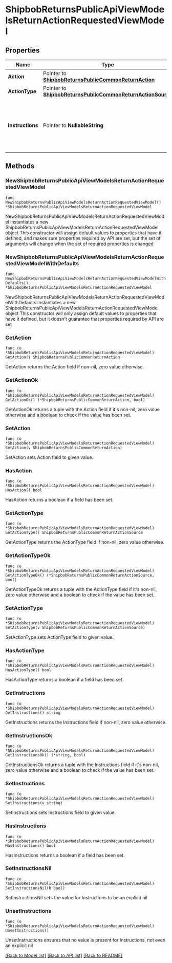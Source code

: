 # ShipbobReturnsPublicApiViewModelsReturnActionRequestedViewModel

## Properties

Name | Type | Description | Notes
------------ | ------------- | ------------- | -------------
**Action** | Pointer to [**ShipbobReturnsPublicCommonReturnAction**](Shipbob.Returns.Public.Common.ReturnAction.md) |  | [optional] 
**ActionType** | Pointer to [**ShipbobReturnsPublicCommonReturnActionSource**](Shipbob.Returns.Public.Common.ReturnActionSource.md) |  | [optional] 
**Instructions** | Pointer to **NullableString** | Specific instructions to be taken for the inventory when processing the return | [optional] 

## Methods

### NewShipbobReturnsPublicApiViewModelsReturnActionRequestedViewModel

`func NewShipbobReturnsPublicApiViewModelsReturnActionRequestedViewModel() *ShipbobReturnsPublicApiViewModelsReturnActionRequestedViewModel`

NewShipbobReturnsPublicApiViewModelsReturnActionRequestedViewModel instantiates a new ShipbobReturnsPublicApiViewModelsReturnActionRequestedViewModel object
This constructor will assign default values to properties that have it defined,
and makes sure properties required by API are set, but the set of arguments
will change when the set of required properties is changed

### NewShipbobReturnsPublicApiViewModelsReturnActionRequestedViewModelWithDefaults

`func NewShipbobReturnsPublicApiViewModelsReturnActionRequestedViewModelWithDefaults() *ShipbobReturnsPublicApiViewModelsReturnActionRequestedViewModel`

NewShipbobReturnsPublicApiViewModelsReturnActionRequestedViewModelWithDefaults instantiates a new ShipbobReturnsPublicApiViewModelsReturnActionRequestedViewModel object
This constructor will only assign default values to properties that have it defined,
but it doesn't guarantee that properties required by API are set

### GetAction

`func (o *ShipbobReturnsPublicApiViewModelsReturnActionRequestedViewModel) GetAction() ShipbobReturnsPublicCommonReturnAction`

GetAction returns the Action field if non-nil, zero value otherwise.

### GetActionOk

`func (o *ShipbobReturnsPublicApiViewModelsReturnActionRequestedViewModel) GetActionOk() (*ShipbobReturnsPublicCommonReturnAction, bool)`

GetActionOk returns a tuple with the Action field if it's non-nil, zero value otherwise
and a boolean to check if the value has been set.

### SetAction

`func (o *ShipbobReturnsPublicApiViewModelsReturnActionRequestedViewModel) SetAction(v ShipbobReturnsPublicCommonReturnAction)`

SetAction sets Action field to given value.

### HasAction

`func (o *ShipbobReturnsPublicApiViewModelsReturnActionRequestedViewModel) HasAction() bool`

HasAction returns a boolean if a field has been set.

### GetActionType

`func (o *ShipbobReturnsPublicApiViewModelsReturnActionRequestedViewModel) GetActionType() ShipbobReturnsPublicCommonReturnActionSource`

GetActionType returns the ActionType field if non-nil, zero value otherwise.

### GetActionTypeOk

`func (o *ShipbobReturnsPublicApiViewModelsReturnActionRequestedViewModel) GetActionTypeOk() (*ShipbobReturnsPublicCommonReturnActionSource, bool)`

GetActionTypeOk returns a tuple with the ActionType field if it's non-nil, zero value otherwise
and a boolean to check if the value has been set.

### SetActionType

`func (o *ShipbobReturnsPublicApiViewModelsReturnActionRequestedViewModel) SetActionType(v ShipbobReturnsPublicCommonReturnActionSource)`

SetActionType sets ActionType field to given value.

### HasActionType

`func (o *ShipbobReturnsPublicApiViewModelsReturnActionRequestedViewModel) HasActionType() bool`

HasActionType returns a boolean if a field has been set.

### GetInstructions

`func (o *ShipbobReturnsPublicApiViewModelsReturnActionRequestedViewModel) GetInstructions() string`

GetInstructions returns the Instructions field if non-nil, zero value otherwise.

### GetInstructionsOk

`func (o *ShipbobReturnsPublicApiViewModelsReturnActionRequestedViewModel) GetInstructionsOk() (*string, bool)`

GetInstructionsOk returns a tuple with the Instructions field if it's non-nil, zero value otherwise
and a boolean to check if the value has been set.

### SetInstructions

`func (o *ShipbobReturnsPublicApiViewModelsReturnActionRequestedViewModel) SetInstructions(v string)`

SetInstructions sets Instructions field to given value.

### HasInstructions

`func (o *ShipbobReturnsPublicApiViewModelsReturnActionRequestedViewModel) HasInstructions() bool`

HasInstructions returns a boolean if a field has been set.

### SetInstructionsNil

`func (o *ShipbobReturnsPublicApiViewModelsReturnActionRequestedViewModel) SetInstructionsNil(b bool)`

 SetInstructionsNil sets the value for Instructions to be an explicit nil

### UnsetInstructions
`func (o *ShipbobReturnsPublicApiViewModelsReturnActionRequestedViewModel) UnsetInstructions()`

UnsetInstructions ensures that no value is present for Instructions, not even an explicit nil

[[Back to Model list]](../README.md#documentation-for-models) [[Back to API list]](../README.md#documentation-for-api-endpoints) [[Back to README]](../README.md)


